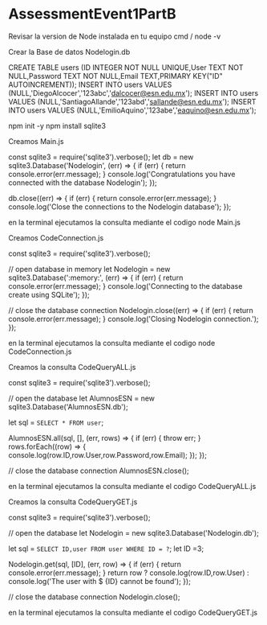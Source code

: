 # AssessmentEvent1PartB
Revisar la version de Node instalada en tu equipo cmd / node -v

Crear la Base de datos Nodelogin.db

CREATE TABLE users (ID	INTEGER NOT NULL UNIQUE,User TEXT NOT NULL,Password TEXT NOT NULL,Email	TEXT,PRIMARY KEY("ID" AUTOINCREMENT));
INSERT INTO users VALUES (NULL,'DiegoAlcocer','123abc','dalcocer@esn.edu.mx');
INSERT INTO users VALUES (NULL,'SantiagoAllande','123abd','sallande@esn.edu.mx');
INSERT INTO users VALUES (NULL,'EmilioAquino','123abe','eaquino@esn.edu.mx');

npm init -y
npm install sqlite3

Creamos Main.js

const sqlite3 = require('sqlite3').verbose();
let db = new sqlite3.Database('Nodelogin', (err) => {
    if (err) {
      return console.error(err.message);
    }
    console.log('Congratulations you have connected with the database Nodelogin');
  });

  db.close((err) => {
    if (err) {
      return console.error(err.message);
    }
    console.log('Close the connections to the Nodelogin database');
  });
  
  en la terminal ejecutamos la consulta mediante el codigo node Main.js

Creamos CodeConnection.js

const sqlite3 = require('sqlite3').verbose();

// open database in memory
let Nodelogin = new sqlite3.Database(':memory:', (err) => {
  if (err) {
    return console.error(err.message);
  }
  console.log('Connecting to the database create using SQLite');
});

// close the database connection
Nodelogin.close((err) => {
  if (err) {
    return console.error(err.message);
  }
  console.log('Closing Nodelogin connection.');
});

en la terminal ejecutamos la consulta mediante el codigo node CodeConnection.js

Creamos la consulta CodeQueryALL.js

const sqlite3 = require('sqlite3').verbose();

// open the database
let AlumnosESN = new sqlite3.Database('AlumnosESN.db');

let sql = `SELECT * FROM user`;

AlumnosESN.all(sql, [], (err, rows) => {
  if (err) {
    throw err;
  }
  rows.forEach((row) => {
    console.log(row.ID,row.User,row.Password,row.Email);
  });
});

// close the database connection
AlumnosESN.close();

en la terminal ejecutamos la consulta mediante el codigo CodeQueryALL.js

Creamos la consulta CodeQueryGET.js

const sqlite3 = require('sqlite3').verbose();

// open the database
let Nodelogin = new sqlite3.Database('Nodelogin.db');

let sql = `SELECT ID,user FROM user WHERE ID = ?`;
let ID =3;

Nodelogin.get(sql, [ID], (err, row) => {
  if (err) {
    return console.error(err.message);
  }
  return row
   ? console.log(row.ID,row.User)
    : console.log('The user with $ {ID} cannot be found');
});

// close the database connection
Nodelogin.close();

en la terminal ejecutamos la consulta mediante el codigo CodeQueryGET.js





